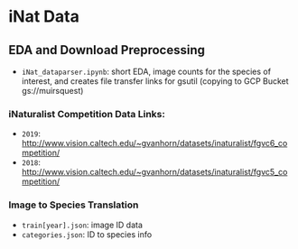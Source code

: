 # iNat Data 
## EDA and Download Preprocessing

- `iNat_dataparser.ipynb`: short EDA, image counts for the species of interest, 
and creates file transfer links for gsutil (copying to GCP Bucket gs://muirsquest)

### iNaturalist Competition Data Links: 
- `2019`: http://www.vision.caltech.edu/~gvanhorn/datasets/inaturalist/fgvc6_competition/
- `2018`: http://www.vision.caltech.edu/~gvanhorn/datasets/inaturalist/fgvc5_competition/

### Image to Species Translation
- `train[year].json`: image ID data
- `categories.json`: ID to species info
